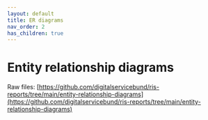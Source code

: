 ```yaml
---
layout: default
title: ER diagrams
nav_order: 2
has_children: true
---
```


# Entity relationship diagrams
Raw files: [https://github.com/digitalservicebund/ris-reports/tree/main/entity-relationship-diagrams](https://github.com/digitalservicebund/ris-reports/tree/main/entity-relationship-diagrams)
